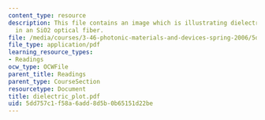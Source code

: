 ```yaml
---
content_type: resource
description: This file contains an image which is illustrating dielectric response
  in an SiO2 optical fiber.
file: /media/courses/3-46-photonic-materials-and-devices-spring-2006/5dd757c1f58a6add8d5b0b65151d22be_dielectric_plot.pdf
file_type: application/pdf
learning_resource_types:
- Readings
ocw_type: OCWFile
parent_title: Readings
parent_type: CourseSection
resourcetype: Document
title: dielectric_plot.pdf
uid: 5dd757c1-f58a-6add-8d5b-0b65151d22be
---
```

